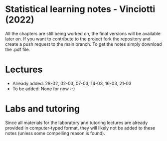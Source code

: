 # Statistical learning notes - Vinciotti (2022)
All the chapters are still being worked on, the final versions will be available later on.
If you want to contribute to the project fork the repository and create a push request to the main branch.
To get the notes simply download the .pdf file.

# Lectures
* Already added: 28-02, 02-03, 07-03, 14-03, 16-03, 21-03
* To be added: None for now :-)

# Labs and tutoring
Since all materials for the laboratory and tutoring lectures are already provided in computer-typed format, they will likely not be added to these notes (unless some compelling reason is found).
